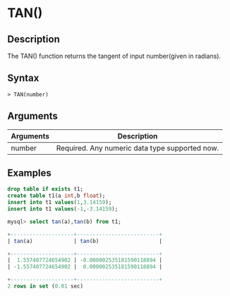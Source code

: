# **TAN()**

## **Description**

The TAN() function returns the tangent of input number(given in radians).

## **Syntax**

```
> TAN(number)
```

## **Arguments**

|  Arguments   | Description  |
|  ----  | ----  |
| number | Required. Any numeric data type supported now. |

## **Examples**

```sql
drop table if exists t1;
create table t1(a int,b float);
insert into t1 values(1,3.14159);
insert into t1 values(-1,-3.14159);

mysql> select tan(a),tan(b) from t1;

+--------------------+--------------------------+
| tan(a)             | tan(b)                   |

+--------------------+--------------------------+
|  1.557407724654902 | -0.000002535181590118894 |
| -1.557407724654902 |  0.000002535181590118894 |

+--------------------+--------------------------+
2 rows in set (0.01 sec)

```
